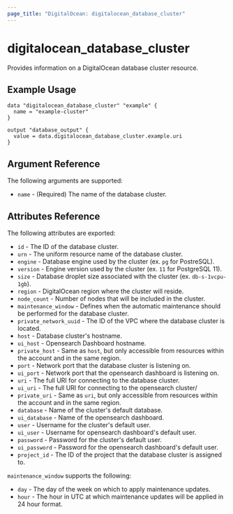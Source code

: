 ```yaml
---
page_title: "DigitalOcean: digitalocean_database_cluster"
---
```


# digitalocean\_database\_cluster

Provides information on a DigitalOcean database cluster resource.

## Example Usage

```hcl
data "digitalocean_database_cluster" "example" {
  name = "example-cluster"
}

output "database_output" {
  value = data.digitalocean_database_cluster.example.uri
}
```

## Argument Reference

The following arguments are supported:

* `name` - (Required) The name of the database cluster.

## Attributes Reference

The following attributes are exported:

* `id` - The ID of the database cluster.
* `urn` - The uniform resource name of the database cluster.
* `engine` - Database engine used by the cluster (ex. `pg` for PostreSQL).
* `version` - Engine version used by the cluster (ex. `11` for PostgreSQL 11).
* `size` - Database droplet size associated with the cluster (ex. `db-s-1vcpu-1gb`).
* `region` - DigitalOcean region where the cluster will reside.
* `node_count` - Number of nodes that will be included in the cluster.
* `maintenance_window` - Defines when the automatic maintenance should be performed for the database cluster.
* `private_network_uuid` - The ID of the VPC where the database cluster is located.
* `host` - Database cluster's hostname.
* `ui_host` - Opensearch Dashboard hostname.
* `private_host` - Same as `host`, but only accessible from resources within the account and in the same region.
* `port` - Network port that the database cluster is listening on.
* `ui_port` - Network port that the opensearch dashboard is listening on.
* `uri` - The full URI for connecting to the database cluster.
* `ui_uri` - The full URI for connecting to the opensearch cluster/ 
* `private_uri` - Same as `uri`, but only accessible from resources within the account and in the same region.
* `database` - Name of the cluster's default database.
* `ui_database` -  Name of the opensearch dashboard.
* `user` - Username for the cluster's default user.
* `ui_user` - Username for opensearch dashboard's default user.
* `password` - Password for the cluster's default user.
* `ui_password` - Password for the opensearch dashboard's default user.
* `project_id` - The ID of the project that the database cluster is assigned to.

`maintenance_window` supports the following:

* `day` - The day of the week on which to apply maintenance updates.
* `hour` - The hour in UTC at which maintenance updates will be applied in 24 hour format.
